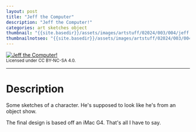 ```yaml
---
layout: post
title: "Jeff the Computer"
description: "Jeff the Computer!"
categories: art sketches object
thumbnail: "{{site.basedir}}/assets/images/artstuff/02024/003/004/jeff.png"
thumbnailnotseo: "{{site.basedir}}/assets/images/artstuff/02024/003/004/jeff-thumb.png"
---
```


<a href="{{site.basedir}}/assets/images/artstuff/02024/003/004/jeff.png"><img src="{{site.basedir}}/assets/images/artstuff/02024/003/004/jeff-small.png" title="Jeff the Computer!" alt="Jeff the Computer!"></a>
<br>
<small>Licensed under CC BY-NC-SA 4.0.</small>
<br>
<hr>

# Description

Some sketches of a character. He's supposed to look like he's from an object show. 

The final design is based off an iMac G4. That's all I have to say.